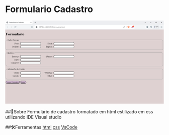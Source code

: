 <h1>Formulario Cadastro</h1>
<img src="https://github.com/pablinesamara/formulariocadastro/blob/main/Captura%20de%20tela%202024-05-11%20000915.png">

##📄Sobre
Formulário de cadastro formatado em html estilizado em css
utilizando IDE Visual studio



##🛠️Ferramentas
[html](https://www.w3schools.com/html/html_forms.asp)
[css](https://www.w3schools.com/css/default.asp)
[VsCode](https://code.visualstudio.com/docs)

